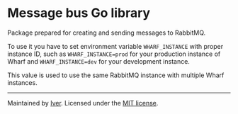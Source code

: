 # Message bus Go library

Package prepared for creating and sending messages to RabbitMQ.

To use it you have to set environment variable `WHARF_INSTANCE` with proper
instance ID, such as `WHARF_INSTANCE=prod` for your production instance of
Wharf and `WHARF_INSTANCE=dev` for your development instance.

This value is used to use the same RabbitMQ instance with multiple Wharf
instances.

---

Maintained by [Iver](https://www.iver.com/en).
Licensed under the [MIT license](./LICENSE).
